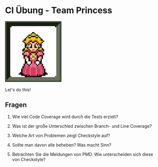 # CI Übung - Team Princess

![Team Luigi Logo](docs/princess.png)

Let's do this!

## Fragen

1) Wie viel Code Coverage wird durch die Tests erzielt?


2) Was ist der große Unterschied zwischen Branch- und Line
Coverage?


3) Welche Art von Problemen zeigt Checkstyle auf?


4) Sollte man davon alle beheben?
Was macht Sinn?


5) Betrachten Sie die Meldungen von PMD.
Wie unterscheiden sich diese von Checkstyle?
